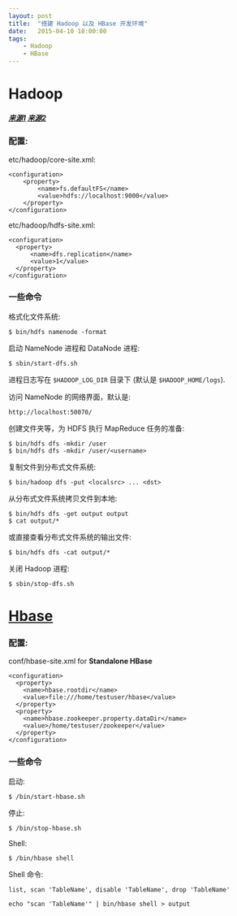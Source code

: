 ```yaml
---
layout: post
title:  "搭建 Hadoop 以及 HBase 开发环境"
date:   2015-04-10 18:00:00
tags:
    - Hadoop
    - HBase
---
```


# Hadoop 

##### [来源1][Hadoop1] [来源2][Hadoop2]

### 配置:
  etc/hadoop/core-site.xml:

    <configuration>
        <property>
            <name>fs.defaultFS</name>
            <value>hdfs://localhost:9000</value>
        </property>
    </configuration>

  etc/hadoop/hdfs-site.xml:
    
    <configuration>
      <property>
          <name>dfs.replication</name>
          <value>1</value>
      </property>
    </configuration>


### 一些命令
  格式化文件系统:

    $ bin/hdfs namenode -format

  启动 NameNode 进程和 DataNode 进程:

    $ sbin/start-dfs.sh

  进程日志写在 `$HADOOP_LOG_DIR` 目录下 (默认是 `$HADOOP_HOME/logs`).

  访问 NameNode 的网络界面，默认是:

    http://localhost:50070/

  创建文件夹等，为 HDFS 执行 MapReduce 任务的准备:

    $ bin/hdfs dfs -mkdir /user
    $ bin/hdfs dfs -mkdir /user/<username>

  复制文件到分布式文件系统:

    $ bin/hadoop dfs -put <localsrc> ... <dst>

  从分布式文件系统拷贝文件到本地:

    $ bin/hdfs dfs -get output output
    $ cat output/*

  或直接查看分布式文件系统的输出文件:

    $ bin/hdfs dfs -cat output/*

  关闭 Hadoop 进程:

    $ sbin/stop-dfs.sh

# [Hbase][Hbase]

### 配置:
  conf/hbase-site.xml for **Standalone HBase**

    <configuration>
      <property>
        <name>hbase.rootdir</name>
        <value>file:///home/testuser/hbase</value>
      </property>
      <property>
        <name>hbase.zookeeper.property.dataDir</name>
        <value>/home/testuser/zookeeper</value>
      </property>
    </configuration>

### 一些命令

  启动: 

    $ /bin/start-hbase.sh

  停止: 

    $ /bin/stop-hbase.sh

  Shell: 

    $ /bin/hbase shell

  Shell 命令: 
    
    list, scan 'TableName', disable 'TableName', drop 'TableName'

    echo "scan 'TableName'" | bin/hbase shell > output

[Hadoop1]:https://hadoop.apache.org/docs/stable/hadoop-project-dist/hadoop-common/SingleCluster.html
[Hadoop2]:http://hadoop.apache.org/docs/r1.0.4/cn/hdfs_shell.html
[Hbase]:http://hbase.apache.org/book.html#quickstart
